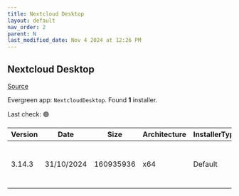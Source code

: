 ```yaml
---
title: Nextcloud Desktop
layout: default
nav_order: 2
parent: N
last_modified_date: Nov 4 2024 at 12:26 PM
---
```


## Nextcloud Desktop

[Source](https://github.com/nextcloud-releases/desktop)

Evergreen app: `NextcloudDesktop`. Found **1** installer.

Last check: 🟢

| Version | Date       | Size      | Architecture | InstallerType | Type | URI                                                                                                                                                                                                  |
| ------- | ---------- | --------- | ------------ | ------------- | ---- | ---------------------------------------------------------------------------------------------------------------------------------------------------------------------------------------------------- |
| 3.14.3  | 31/10/2024 | 160935936 | x64          | Default       | msi  | [https://github.com/nextcloud-releases/desktop/releases/download/v3.14.3/Nextcloud-3.14.3-x64.msi](https://github.com/nextcloud-releases/desktop/releases/download/v3.14.3/Nextcloud-3.14.3-x64.msi) |

